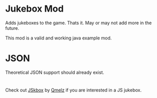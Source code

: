 # Jukebox Mod
Adds jukeboxes to the game. Thats it. May or may not add more in the future.

This mod is a valid and working java example mod.

# JSON
Theoretical JSON support should already exist.

#
Check out [JSkbox](https://github.com/QmelZ/JSkebox) by [Qmelz](https://github.com/QmelZ) if you are interested in a JS jukebox.
